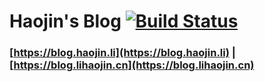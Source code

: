 # Haojin's Blog  [![Build Status](https://app.travis-ci.com/declan-haojin/blog.haojin.li.svg?branch=main)](https://app.travis-ci.com/declan-haojin/blog.haojin.li)




### [https://blog.haojin.li](https://blog.haojin.li) | [https://blog.lihaojin.cn](https://blog.lihaojin.cn)
